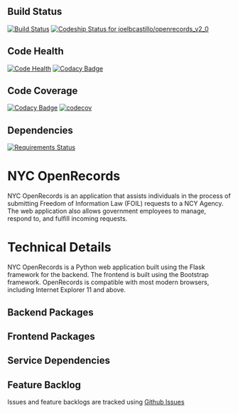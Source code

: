 ## Build Status
[![Build Status](https://snap-ci.com/joelbcastillo/openrecords_v2_0/branch/develop/build_image)](https://snap-ci.com/joelbcastillo/openrecords_v2_0/branch/develop) [ ![Codeship Status for joelbcastillo/openrecords_v2_0](https://app.codeship.com/projects/51886930-77ad-0134-f704-0e37a99201a3/status?branch=master)](https://app.codeship.com/projects/179988) 

## Code Health
[![Code Health](https://landscape.io/github/joelbcastillo/openrecords_v2_0/develop/landscape.svg?style=flat)](https://landscape.io/github/joelbcastillo/openrecords_v2_0/develop) [![Codacy Badge](https://api.codacy.com/project/badge/Grade/64dc52651e994c6d995b68be84823cb0)](https://www.codacy.com/app/joel-castillo/openrecords_v2_0?utm_source=github.com&amp;utm_medium=referral&amp;utm_content=joelbcastillo/openrecords_v2_0&amp;utm_campaign=Badge_Grade) 

## Code Coverage
[![Codacy Badge](https://api.codacy.com/project/badge/Coverage/64dc52651e994c6d995b68be84823cb0)](https://www.codacy.com/app/joel-castillo/openrecords_v2_0?utm_source=github.com&amp;utm_medium=referral&amp;utm_content=joelbcastillo/openrecords_v2_0&amp;utm_campaign=Badge_Coverage) [![codecov](https://codecov.io/gh/joelbcastillo/openrecords_v2_0/branch/develop/graph/badge.svg)](https://codecov.io/gh/joelbcastillo/openrecords_v2_0)

## Dependencies
[![Requirements Status](https://requires.io/github/joelbcastillo/openrecords_v2_0/requirements.svg?branch=develop)](https://requires.io/github/joelbcastillo/openrecords_v2_0/requirements/?branch=develop) 


# NYC OpenRecords

NYC OpenRecords is an application that assists individuals in the process of submitting Freedom of Information Law (FOIL) requests to a NCY Agency. The web application also allows government employees to manage, respond to, and fulfill incoming requests. 

# Technical Details
NYC OpenRecords is a Python web application built using the Flask framework for the backend. The frontend is built using the Bootstrap framework. OpenRecords is compatible with most modern browsers, including Internet Explorer 11 and above.

## Backend Packages

## Frontend Packages

## Service Dependencies

## Feature Backlog
Issues and feature backlogs are tracked using [Github Issues](https://github.com/cityofnewyork/nycopenrecords)
